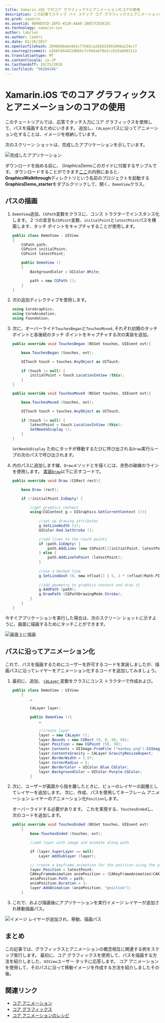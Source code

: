 ```yaml
---
title: Xamarin.iOS でのコア グラフィックスとアニメーションのコアの使用
description: この記事でステップ バイ ステップ コア グラフィックスとアニメーションのコアを使用するアプリケーションを作成する方法を示します。 ユーザーのタッチへの応答では、画面に描画する方法と、パスに沿って移動するイメージをアニメーション化する方法を示しています。
ms.prod: xamarin
ms.assetid: 4B96D5CD-1BF5-4520-AAA6-2B857C83815C
ms.technology: xamarin-ios
author: lobrien
ms.author: laobri
ms.date: 03/18/2017
ms.openlocfilehash: 2690b60abe963cf7b02ca282b32091098a224ccf
ms.sourcegitcommit: e268fd44422d0bbc7c944a678e2cc633a0493122
ms.translationtype: MT
ms.contentlocale: ja-JP
ms.lasthandoff: 10/25/2018
ms.locfileid: "50104246"
---
```

# <a name="using-core-graphics-and-core-animation-in-xamarinios"></a>Xamarin.iOS でのコア グラフィックスとアニメーションのコアの使用

このチュートリアルでは、応答でタッチ入力にコア グラフィックスを使用して、パスを描画するためにいきます。 追加し、`CALayer`パスに沿ってアニメーション化することは、イメージを格納しています。

次のスクリーン ショットは、完成したアプリケーションを示しています。

![](graphics-animation-walkthrough-images/00-final-app.png "完成したアプリケーション")

ダウンロードを始める前に、 *GraphicsDemo*このガイドに付属するサンプルです。 ダウンロードすることができます[ここ](https://developer.xamarin.com/samples/monotouch/GraphicsAndAnimation/)の内側にあると、 **GraphicsWalkthrough**ディレクトリという名前のプロジェクトを起動する**GraphicsDemo_starter**をダブルクリックして、開く、`DemoView`クラス。

## <a name="drawing-a-path"></a>パスの描画


1. `DemoView`追加、`CGPath`変数をクラスに、コンス トラクターでインスタンス化します。 2 つの宣言も`CGPoint`変数、`initialPoint`と`latestPoint`パスを構築します、タッチ ポイントをキャプチャすることが使用します。
    
    ```csharp
    public class DemoView : UIView
    {
        CGPath path;
        CGPoint initialPoint;
        CGPoint latestPoint;
    
        public DemoView ()
        {
            BackgroundColor = UIColor.White;
    
            path = new CGPath ();
        }
    }
    ```

2. 次の追加ディレクティブを使用します。

    ```csharp
    using CoreGraphics;
    using CoreAnimation;
    using Foundation;
    ```

3. 次に、オーバーライド`TouchesBegan`と`TouchesMoved,`それぞれ初期のタッチ ポイントと各後続のタッチ ポイントをキャプチャする次の実装を追加。

    ```csharp
    public override void TouchesBegan (NSSet touches, UIEvent evt){
    
        base.TouchesBegan (touches, evt);
    
        UITouch touch = touches.AnyObject as UITouch;
        
        if (touch != null) {
            initialPoint = touch.LocationInView (this);
        }
    }
    
    public override void TouchesMoved (NSSet touches, UIEvent evt){
    
        base.TouchesMoved (touches, evt);
    
        UITouch touch = touches.AnyObject as UITouch;
        
        if (touch != null) {
            latestPoint = touch.LocationInView (this);
            SetNeedsDisplay ();
        }
    }
    ```

    `SetNeedsDisplay` ためにタッチが移動するたびに呼び出される`Draw`実行ループの次のパスで呼び出されます。

4. 内のパスに追加します線、`Draw`メソッドとを描くには、赤色の破線のラインを使用します。 [実装`Draw`](~/ios/platform/graphics-animation-ios/core-graphics.md)以下に示すコードで。

    ```csharp
    public override void Draw (CGRect rect){
    
        base.Draw (rect);
    
        if (!initialPoint.IsEmpty) {
    
            //get graphics context
            using(CGContext g = UIGraphics.GetCurrentContext ()){
                    
                //set up drawing attributes
                g.SetLineWidth (2);
                UIColor.Red.SetStroke ();
    
                //add lines to the touch points
                if (path.IsEmpty) {
                    path.AddLines (new CGPoint[]{initialPoint, latestPoint});
                } else {
                    path.AddLineToPoint (latestPoint);
                }
            
                //use a dashed line
                g.SetLineDash (0, new nfloat[] { 5, 2 * (nfloat)Math.PI });
                                
                //add geometry to graphics context and draw it
                g.AddPath (path);       
                g.DrawPath (CGPathDrawingMode.Stroke);
            }
        }
    }
    ```

今すぐアプリケーションを実行した場合は、次のスクリーン ショットに示すように、画面に描画するためにタッチことができます。

![](graphics-animation-walkthrough-images/01-path.png "画面上に描画")

## <a name="animating-along-a-path"></a>パスに沿ってアニメーション化

これで、パスを描画するためにユーザーを許可するコードを実装しましたが、描画パスに沿ってレイヤーをアニメーション化するコードを追加してみましょう。

1. 最初に、追加、 [ `CALayer` ](~/ios/platform/graphics-animation-ios/core-animation.md)変数をクラスにコンス トラクターで作成および。

    ```csharp
    public class DemoView : UIView
        {
            …
    
            CALayer layer;
    
            public DemoView (){
                …
    
                //create layer
                layer = new CALayer ();
                layer.Bounds = new CGRect (0, 0, 50, 50);
                layer.Position = new CGPoint (50, 50);
                layer.Contents = UIImage.FromFile ("monkey.png").CGImage;
                layer.ContentsGravity = CALayer.GravityResizeAspect;
                layer.BorderWidth = 1.5f;
                layer.CornerRadius = 5;
                layer.BorderColor = UIColor.Blue.CGColor;
                layer.BackgroundColor = UIColor.Purple.CGColor;
            }
    ```

2. 次に、ユーザーが画面から指を離したときに、ビューのレイヤーの副層としてレイヤーを追加します。 次に、作成、パスを使用してキーフレーム アニメーション レイヤーのアニメーション化`Position`します。

    オーバーライドする必要があります。 これを実現する、`TouchesEnded`し、次のコードを追加します。

    ```csharp
    public override void TouchesEnded (NSSet touches, UIEvent evt)
        {
            base.TouchesEnded (touches, evt);

            //add layer with image and animate along path

            if (layer.SuperLayer == null)
                Layer.AddSublayer (layer);

            // create a keyframe animation for the position using the path
            layer.Position = latestPoint;
            CAKeyFrameAnimation animPosition = (CAKeyFrameAnimation)CAKeyFrameAnimation.FromKeyPath ("position");
            animPosition.Path = path;
            animPosition.Duration = 3;
            layer.AddAnimation (animPosition, "position");
        }
    ```

3. これで、および描画後にアプリケーションを実行イメージ レイヤーが追加され移動描画パス。

![](graphics-animation-walkthrough-images/00-final-app.png "イメージ レイヤーが追加され、移動、描画パス")

## <a name="summary"></a>まとめ

この記事では、グラフィックスとアニメーションの概念相互に関連する例をステップ実行します。 最初に、コア グラフィックスを使用して、パスを描画する方法を紹介しました、`UIView`ユーザー タッチに応答します。 コア アニメーションを使用して、そのパスに沿って移動イメージを作成する方法を紹介しましたその後。


## <a name="related-links"></a>関連リンク

- [コア アニメーション](~/ios/platform/graphics-animation-ios/core-animation.md)
- [コア グラフィックス](~/ios/platform/graphics-animation-ios/core-graphics.md)
- [コア アニメーションのレシピ](https://github.com/xamarin/recipes/tree/master/Recipes/ios/animation/coreanimation)
